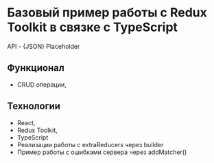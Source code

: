# Базовый пример работы с Redux Toolkit в связке с TypeScript

API - {JSON} Placeholder

## Функционал

* CRUD операции,

## Технологии

* React,
* Redux Toolkit,
* TypeScript
* Реализации работы с extraReducers через builder
* Пример работы с ошибками сервера через addMatcher()